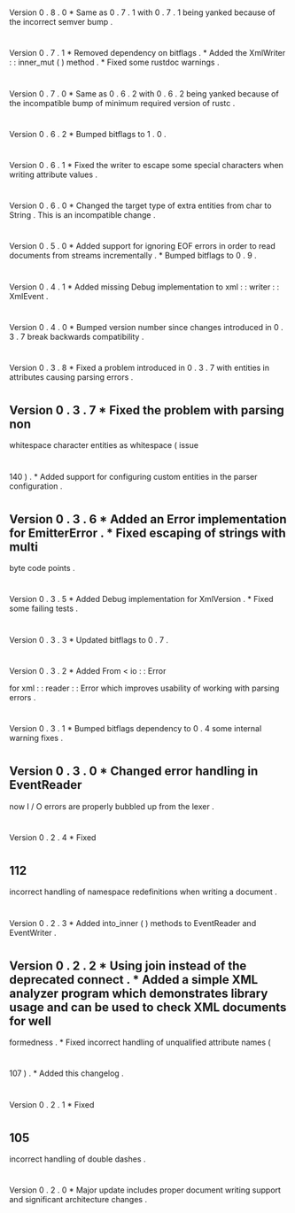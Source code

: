 #
#
Version
0
.
8
.
0
*
Same
as
0
.
7
.
1
with
0
.
7
.
1
being
yanked
because
of
the
incorrect
semver
bump
.
#
#
Version
0
.
7
.
1
*
Removed
dependency
on
bitflags
.
*
Added
the
XmlWriter
:
:
inner_mut
(
)
method
.
*
Fixed
some
rustdoc
warnings
.
#
#
Version
0
.
7
.
0
*
Same
as
0
.
6
.
2
with
0
.
6
.
2
being
yanked
because
of
the
incompatible
bump
of
minimum
required
version
of
rustc
.
#
#
Version
0
.
6
.
2
*
Bumped
bitflags
to
1
.
0
.
#
#
Version
0
.
6
.
1
*
Fixed
the
writer
to
escape
some
special
characters
when
writing
attribute
values
.
#
#
Version
0
.
6
.
0
*
Changed
the
target
type
of
extra
entities
from
char
to
String
.
This
is
an
incompatible
change
.
#
#
Version
0
.
5
.
0
*
Added
support
for
ignoring
EOF
errors
in
order
to
read
documents
from
streams
incrementally
.
*
Bumped
bitflags
to
0
.
9
.
#
#
Version
0
.
4
.
1
*
Added
missing
Debug
implementation
to
xml
:
:
writer
:
:
XmlEvent
.
#
#
Version
0
.
4
.
0
*
Bumped
version
number
since
changes
introduced
in
0
.
3
.
7
break
backwards
compatibility
.
#
#
Version
0
.
3
.
8
*
Fixed
a
problem
introduced
in
0
.
3
.
7
with
entities
in
attributes
causing
parsing
errors
.
#
#
Version
0
.
3
.
7
*
Fixed
the
problem
with
parsing
non
-
whitespace
character
entities
as
whitespace
(
issue
#
140
)
.
*
Added
support
for
configuring
custom
entities
in
the
parser
configuration
.
#
#
Version
0
.
3
.
6
*
Added
an
Error
implementation
for
EmitterError
.
*
Fixed
escaping
of
strings
with
multi
-
byte
code
points
.
#
#
Version
0
.
3
.
5
*
Added
Debug
implementation
for
XmlVersion
.
*
Fixed
some
failing
tests
.
#
#
Version
0
.
3
.
3
*
Updated
bitflags
to
0
.
7
.
#
#
Version
0
.
3
.
2
*
Added
From
<
io
:
:
Error
>
for
xml
:
:
reader
:
:
Error
which
improves
usability
of
working
with
parsing
errors
.
#
#
Version
0
.
3
.
1
*
Bumped
bitflags
dependency
to
0
.
4
some
internal
warning
fixes
.
#
#
Version
0
.
3
.
0
*
Changed
error
handling
in
EventReader
-
now
I
/
O
errors
are
properly
bubbled
up
from
the
lexer
.
#
#
Version
0
.
2
.
4
*
Fixed
#
112
-
incorrect
handling
of
namespace
redefinitions
when
writing
a
document
.
#
#
Version
0
.
2
.
3
*
Added
into_inner
(
)
methods
to
EventReader
and
EventWriter
.
#
#
Version
0
.
2
.
2
*
Using
join
instead
of
the
deprecated
connect
.
*
Added
a
simple
XML
analyzer
program
which
demonstrates
library
usage
and
can
be
used
to
check
XML
documents
for
well
-
formedness
.
*
Fixed
incorrect
handling
of
unqualified
attribute
names
(
#
107
)
.
*
Added
this
changelog
.
#
#
Version
0
.
2
.
1
*
Fixed
#
105
-
incorrect
handling
of
double
dashes
.
#
#
Version
0
.
2
.
0
*
Major
update
includes
proper
document
writing
support
and
significant
architecture
changes
.
